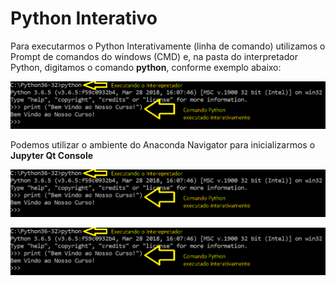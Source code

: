 # Python Interativo

Para executarmos o Python Interativamente (linha de comando) utilizamos o Prompt de comandos do windows (CMD) e, na pasta do interpretador Python, digitamos o comando **python**, conforme exemplo abaixo:

![programa](/imagens/cmd.png)

Podemos utilizar o ambiente do Anaconda Navigator para inicializarmos o **Jupyter Qt Console**

![programa](/imagens/cmd.png)

![programa](/imagens/cmd.png)
